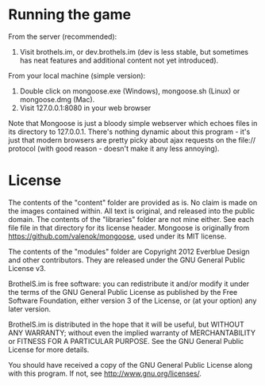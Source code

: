 Running the game
=============

From the server (recommended):
  1. Visit brothels.im, or dev.brothels.im (dev is less stable, but sometimes has neat features and additional content not yet introduced).

From your local machine (simple version):
  1. Double click on mongoose.exe (Windows), mongoose.sh (Linux) or mongoose.dmg (Mac).
  2. Visit 127.0.0.1:8080 in your web browser

Note that Mongoose is just a bloody simple webserver which echoes files in its directory to 127.0.0.1. There's nothing dynamic about this program - it's just that modern browsers are pretty picky about ajax requests on the file:// protocol (with good reason - doesn't make it any less annoying).

License
=============

The contents of the "content" folder are provided as is. No claim is made on the images contained within. All text is original, and released into the public domain. The contents of the "libraries" folder are not mine either. See each file file in that directory for its license header. Mongoose is originally from https://github.com/valenok/mongoose, used under its MIT license.

The contents of the "modules" folder are Copyright 2012 Everblue Design and other contributors. They are released under the GNU General Public License v3.

BrothelS.im is free software: you can redistribute it and/or modify it under the terms of the GNU General Public License as published by the Free Software Foundation, either version 3 of the License, or (at your option) any later version.

BrothelS.im is distributed in the hope that it will be useful, but WITHOUT ANY WARRANTY; without even the implied warranty of MERCHANTABILITY or FITNESS FOR A PARTICULAR PURPOSE.  See the GNU General Public License for more details.

You should have received a copy of the GNU General Public License along with this program.  If not, see <http://www.gnu.org/licenses/>.
